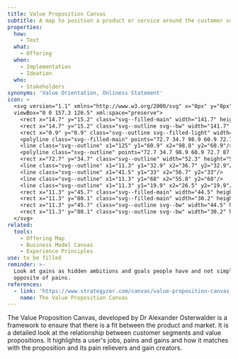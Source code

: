 ```yaml
---
title: Value Proposition Canvas
subtitle: A map to position a product or service around the customer values and needs.
properties:
  how:
    - Text
  what:
    - Offering
  when:
    - Implementation
    - Ideation
  who:
    - Stakeholders
synonyms: 'Value Orientation, Onliness Statement'
icon: >
  <svg version="1.1" xmlns="http://www.w3.org/2000/svg" x="0px" y="0px"
  viewBox="0 0 157.3 126.5" xml:space="preserve">
    <rect x="14.7" y="15.2" class="svg--filled-main" width="141.7" height="110.4"/>
    <rect x="14.7" y="15.2" class="svg--outline svg--bw" width="141.7" height="110.4"/>
    <rect x="0.9" y="0.9" class="svg--outline svg--filled-light" width="140.3" height="110.9"/>
    <polyline class="svg--filled-main" points="72.7 34.7 98.9 60.9 72.7 87 "/>
    <line class="svg--outline" x1="125" y1="60.9" x2="98.8" y2="60.9"/>
    <polyline class="svg--outline" points="72.7 34.7 98.9 60.9 72.7 87 "/>
    <rect x="72.7" y="34.7" class="svg--outline" width="52.3" height="52.3"/>
    <line class="svg--outline" x1="11.3" y1="32.9" x2="36.7" y2="32.9"/>
    <line class="svg--outline" x1="41.5" y1="33" x2="56.7" y2="33"/>
    <line class="svg--outline" x1="11.3" y1="68" x2="55.8" y2="68"/>
    <line class="svg--outline" x1="11.3" y1="19.9" x2="26.5" y2="19.9"/>
    <rect x="11.3" y="45.7" class="svg--filled-main" width="44.5" height="9.6"/>
    <rect x="11.3" y="80.1" class="svg--filled-main" width="30.2" height="9.6"/>
    <rect x="11.3" y="45.7" class="svg--outline svg--bw" width="44.5" height="9.6"/>
    <rect x="11.3" y="80.1" class="svg--outline svg--bw" width="30.2" height="9.6"/>
  </svg>
related:
  tools:
    - Offering Map
    - Business Model Canvas
    - Experience Principles
use: to be filled
reminder: >-
  Look at gains as hidden ambitions and goals people have and not simply the
  opposite of pains.
references:
  - link: 'https://www.strategyzer.com/canvas/value-proposition-canvas'
    name: The Value Proposition Canvas
---
```

The Value Proposition Canvas, developed by Dr Alexander Osterwalder is a framework to ensure that there is a fit between the product and market. It is a detailed look at the relationship between customer segments and value propositions. It highlights a user's jobs, pains and gains and how it matches with the proposition and its pain relievers and gain creators.
